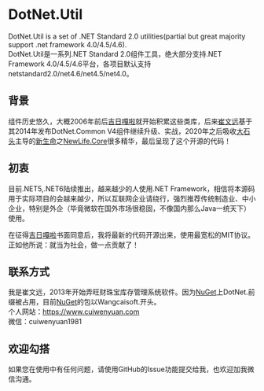 # DotNet.Util
DotNet.Util is a set of .NET Standard 2.0 utilities(partial but great majority support .net framework 4.0/4.5/4.6).  
DotNet.Util是一系列.NET Standard 2.0组件工具，绝大部分支持.NET Framework 4.0/4.5/4.6平台，各项目默认支持netstandard2.0/net4.6/net4.5/net4.0。

## 背景
组件历史悠久，大概2006年前后[吉日嘎啦](https://www.cnblogs.com/jirigala/)就开始积累这些类库，后来[崔文远](https://www.cuiwenyuan.com)基于其2014年发布DotNet.Common V4组件继续升级、实战，2020年之后吸收[大石头](http://www.cnblogs.com/nnhy/)主导的[新生命](https://www.newlifex.com)之[NewLife.Core](https://github.com/NewLifeX/X)很多精华，最后呈现了这个开源的代码！

## 初衷
目前.NET5,.NET6陆续推出，越来越少的人使用.NET Framework，相信将本源码用于实际项目的会越来越少，所以互联网企业请绕行，强烈推荐传统制造业、中小企业，特别是外企（毕竟微软在国外市场很稳固，不像国内那么Java一统天下）使用。 

在征得[吉日嘎啦](https://www.cnblogs.com/jirigala/)书面同意后，我将最新的代码开源出来，使用最宽松的MIT协议。正如他所说：就当为社会，做一点贡献了！

## 联系方式
我是崔文远，2013年开始弄旺财珠宝库存管理系统软件。因为[NuGet](https://www.nuget.org/packages?q=wangcaisoft)上DotNet.前缀被占用，目前[NuGet](https://www.nuget.org/packages?q=wangcaisoft)的包以Wangcaisoft.开头。  
个人网站：https://www.cuiwenyuan.com  
微信：cuiwenyuan1981

## 欢迎勾搭
如果您在使用中有任何问题，请使用GitHub的Issue功能提交给我，也欢迎加我微信沟通。  
